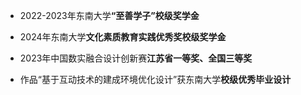 - 2022-2023年东南大学<strong>“至善学子”校级奖学金</strong>

- 2024年东南大学<strong>文化素质教育实践优秀奖校级奖学金</strong>

- 2023年中国数实融合设计创新赛<strong>江苏省一等奖、全国三等奖</strong>

- 作品“基于互动技术的建成环境优化设计”获东南大学<strong>校级优秀毕业设计</strong>



